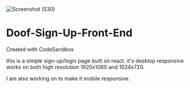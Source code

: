 ![Screenshot (530)](https://user-images.githubusercontent.com/72164419/132329128-a3238bd5-545b-4877-83ef-f5b27af8057f.png)
# Doof-Sign-Up-Front-End
Created with CodeSandbox


this is a simple sign-up/login page built on react.
it's desktop responsive works on both high resolution 1920x1080 and 1024x720.

I am also working on to make it mobile responsive. 
